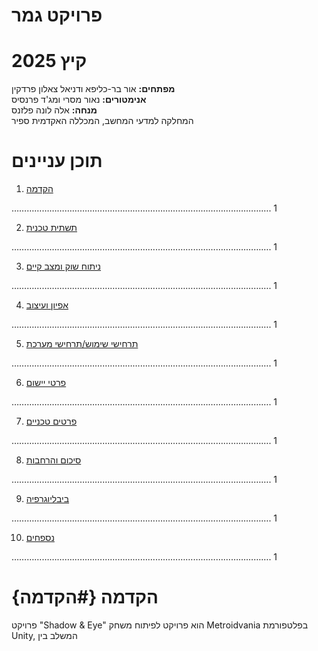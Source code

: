 # **פרויקט גמר**

# **קיץ 2025**

**מפתחים:** אור בר-כליפא ודניאל צאלון פרדקין  
**אנימטורים:** נאור מסרי ומג'ד פרנסיס  
**מנחה:** אלה לונה פלזנס  
המחלקה למדעי המחשב, המכללה האקדמית ספיר

# **תוכן עניינים**

1. [הקדמה](#הקדמה)

…………………………………………………………………………………………. 1

2. [תשתית טכנית](#תשתית-טכנית)

…………………………………………………………………………………………. 1

3. [ניתוח שוק ומצב קיים](#ניתוח-שוק-ומצב-קיים)

…………………………………………………………………………………………. 1

4. [אפיון ועיצוב](#אפיון-ועיצוב)

…………………………………………………………………………………………. 1

5. [תרחישי שימוש/תרחישי מערכת](#תרחישי-שימוש/מערכת)

…………………………………………………………………………………………. 1

6. [פרטי יישום](#יישום-המערכות)

…………………………………………………………………………………………. 1

7. [פרטים טכניים](#פרטים-טכניים)

…………………………………………………………………………………………. 1

8. [סיכום והרחבות](#סיכום-והרחבות-עתידיות)

…………………………………………………………………………………………. 1

9. [ביבליוגרפיה](#ביבליוגרפיה)

…………………………………………………………………………………………. 1

10. [נספחים](#נספחים)

…………………………………………………………………………………………. 1

# **הקדמה** {#הקדמה}

פרויקט "Shadow & Eye" הוא פרויקט לפיתוח משחק Metroidvania בפלטפורמת Unity, המשלב בין
